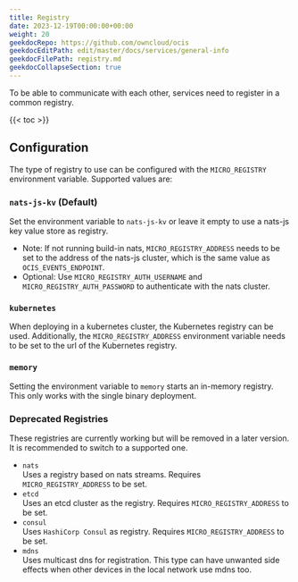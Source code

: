 ```yaml
---
title: Registry
date: 2023-12-19T00:00:00+00:00
weight: 20
geekdocRepo: https://github.com/owncloud/ocis
geekdocEditPath: edit/master/docs/services/general-info
geekdocFilePath: registry.md
geekdocCollapseSection: true
---
```


To be able to communicate with each other, services need to register in a common registry.

{{< toc >}}

## Configuration

The type of registry to use can be configured with the `MICRO_REGISTRY` environment variable. Supported values are:

### `nats-js-kv` (Default)

Set the environment variable to `nats-js-kv` or leave it empty to use a nats-js key value store as registry.

- Note: If not running build-in nats, `MICRO_REGISTRY_ADDRESS` needs to be set to the address of the nats-js cluster, which is the same value as `OCIS_EVENTS_ENDPOINT`.
- Optional: Use `MICRO_REGISTRY_AUTH_USERNAME` and `MICRO_REGISTRY_AUTH_PASSWORD` to authenticate with the nats cluster.

### `kubernetes`

When deploying in a kubernetes cluster, the Kubernetes registry can be used. Additionally, the `MICRO_REGISTRY_ADDRESS` environment variable needs to be set to the url of the Kubernetes registry.

### `memory`

Setting the environment variable to `memory` starts an in-memory registry. This only works with the single binary deployment.

### Deprecated Registries

These registries are currently working but will be removed in a later version. It is recommended to switch to a supported one.

- `nats`\
  Uses a registry based on nats streams. Requires `MICRO_REGISTRY_ADDRESS` to be set.
- `etcd`\
  Uses an etcd cluster as the registry. Requires `MICRO_REGISTRY_ADDRESS` to be set.
- `consul`\
  Uses `HashiCorp Consul` as registry. Requires `MICRO_REGISTRY_ADDRESS` to be set.
- `mdns`\
  Uses multicast dns for registration. This type can have unwanted side effects when other devices in the local network use mdns too.

